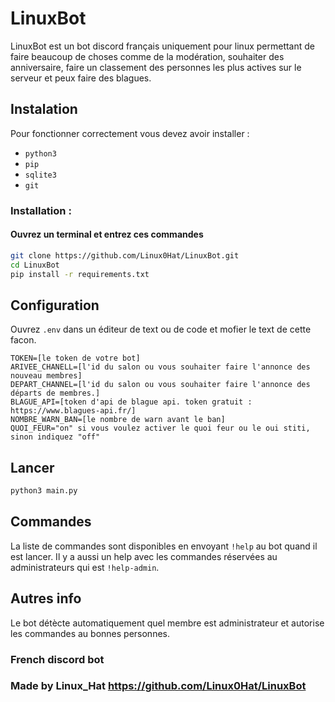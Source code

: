 # LinuxBot
LinuxBot est un bot discord français uniquement pour linux permettant de faire beaucoup de choses comme de la modération, souhaiter des anniversaire, faire un classement des personnes les plus actives sur le serveur et peux faire des blagues.
## Instalation 
Pour fonctionner correctement vous devez avoir installer :
- ``python3``
- ``pip``
- ``sqlite3``
- ``git``
### Installation :
#### Ouvrez un terminal et entrez ces commandes
```bash
git clone https://github.com/Linux0Hat/LinuxBot.git
cd LinuxBot
pip install -r requirements.txt
```
## Configuration 
Ouvrez ``.env`` dans un éditeur de text ou de code et mofier le text de cette facon.

```
TOKEN=[le token de votre bot]
ARIVEE_CHANELL=[l'id du salon ou vous souhaiter faire l'annonce des nouveau membres]
DEPART_CHANNEL=[l'id du salon ou vous souhaiter faire l'annonce des départs de membres.]
BLAGUE_API=[token d'api de blague api. token gratuit : https://www.blagues-api.fr/]
NOMBRE_WARN_BAN=[le nombre de warn avant le ban]
QUOI_FEUR="on" si vous voulez activer le quoi feur ou le oui stiti, sinon indiquez "off" 
```
## Lancer
```bash
python3 main.py
```
## Commandes
La liste de commandes sont disponibles en envoyant ``!help`` au bot quand il est lancer.
Il y a aussi un help avec les commandes réservées au administrateurs qui est  ``!help-admin``.
## Autres info
Le bot détècte automatiquement quel membre est administrateur et autorise les commandes au bonnes personnes.
### French discord bot
### Made by Linux_Hat https://github.com/Linux0Hat/LinuxBot
